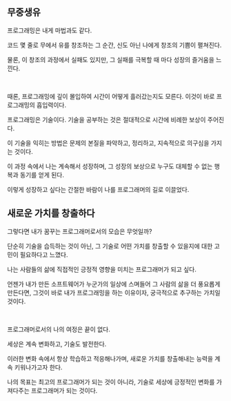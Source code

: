 ## 무중생유

프로그래밍은 내게 마법과도 같다.

코드 몇 줄로 무에서 유를 창조하는 그 순간, 신도 아닌 나에게 창조의 기쁨이 펼쳐진다.

물론, 이 창조의 과정에서 실패도 있지만, 그 실패를 극복할 때 마다 성장의 즐거움을 느낀다.

<br>

때론, 프로그래밍에 깊이 몰입하여 시간이 어떻게 흘러갔는지도 모른다. 이것이 바로 프로그래밍의 흡입력이다.

프로그래밍은 기술이다. 기술을 공부하는 것은 절대적으로 시간에 비례한 보상이 주어진다.

이 기술을 익히는 방법은 문제의 본질을 파악하고, 정리하고, 지속적으로 의구심을 가지는 것이다.

이 과정 속에서 나는 계속해서 성장하며, 그 성장의 보상으로 누구도 대체할 수 없는 행복과 동기를 얻게 된다.

이렇게 성장하고 싶다는 간절한 바람이 나를 프로그래머의 길로 이끌었다.

## 새로운 가치를 창출하다

그렇다면 내가 꿈꾸는 프로그래머로서의 모습은 무엇일까?

단순히 기술을 습득하는 것이 아닌, 그 기술로 어떤 가치를 창출할 수 있을지에 대한 고민이 필요하다고 느꼈다.

나는 사람들의 삶에 직접적인 긍정적 영향을 미치는 프로그래머가 되고 싶다.

언젠가 내가 만든 소프트웨어가 누군가의 일상에 스며들어 그 사람의 삶을 더 풍요롭게 만든다면, 그것이 바로 내가 프로그래밍을 하는 이유이자, 궁극적으로 추구하는 가치일 것이다.

<br>

프로그래머로서의 나의 여정은 끝이 없다.

세상은 계속 변화하고, 기술도 발전한다.

이러한 변화 속에서 항상 학습하고 적응해나가며, 새로운 가치를 창출해내는 능력을 계속 키워나가고자 한다.

나의 목표는 최고의 프로그래머가 되는 것이 아니라, 기술로 세상에 긍정적인 변화를 가져다주는 프로그래머가 되는 것이다.
